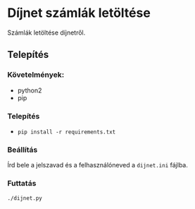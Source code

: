 # Díjnet számlák letöltése

Számlák letöltése díjnetről.

## Telepítés

### Követelmények:
 - python2
 - pip
 
### Telepítés
 - `pip install -r requirements.txt`
 
### Beállítás
Írd bele a jelszavad és a felhasználóneved a `dijnet.ini` fájlba.

### Futtatás
`./dijnet.py`
